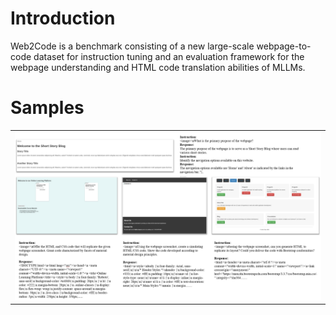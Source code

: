 # Introduction
Web2Code is a benchmark consisting of a new large-scale webpage-to-code dataset for instruction tuning and an evaluation framework for the webpage understanding and HTML code translation abilities of MLLMs.
# Samples
<table>
    <tr>
        <td><img src="./samples1.png" width = "1000" alt="sample1"></td>
    </tr>
</table>

